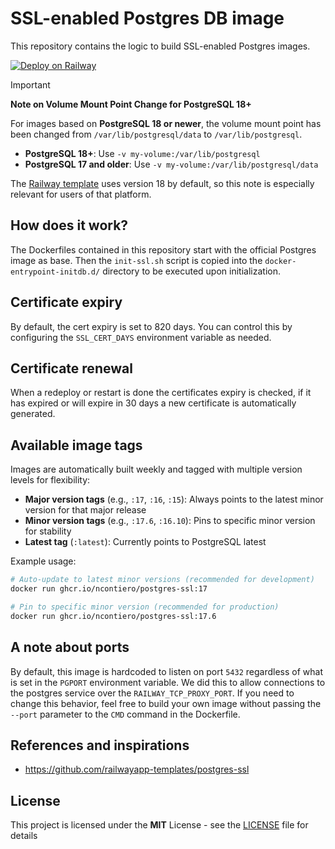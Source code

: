 # SSL-enabled Postgres DB image

This repository contains the logic to build SSL-enabled Postgres images.

[![Deploy on Railway](https://railway.com/button.svg)](https://railway.com/deploy/h1x7es?referralCode=7y-eBI)

> [!IMPORTANT]
> **Note on Volume Mount Point Change for PostgreSQL 18+**
>
> For images based on **PostgreSQL 18 or newer**, the volume mount point has been changed from `/var/lib/postgresql/data` to `/var/lib/postgresql`.
>
> - **PostgreSQL 18+**: Use `-v my-volume:/var/lib/postgresql`
> - **PostgreSQL 17 and older**: Use `-v my-volume:/var/lib/postgresql/data`
>
> The [Railway template](https://railway.com/deploy/h1x7es?referralCode=7y-eBI) uses version 18 by default, so this note is especially relevant for users of that platform.

## How does it work?

The Dockerfiles contained in this repository start with the official Postgres
image as base. Then the `init-ssl.sh` script is copied into the
`docker-entrypoint-initdb.d/` directory to be executed upon initialization.

## Certificate expiry

By default, the cert expiry is set to 820 days. You can control this by
configuring the `SSL_CERT_DAYS` environment variable as needed.

## Certificate renewal

When a redeploy or restart is done the certificates expiry is checked, if it has
expired or will expire in 30 days a new certificate is automatically generated.

## Available image tags

Images are automatically built weekly and tagged with multiple version levels
for flexibility:

- **Major version tags** (e.g., `:17`, `:16`, `:15`): Always points to the
  latest minor version for that major release
- **Minor version tags** (e.g., `:17.6`, `:16.10`): Pins to specific minor
  version for stability
- **Latest tag** (`:latest`): Currently points to PostgreSQL latest

Example usage:

```bash
# Auto-update to latest minor versions (recommended for development)
docker run ghcr.io/ncontiero/postgres-ssl:17

# Pin to specific minor version (recommended for production)
docker run ghcr.io/ncontiero/postgres-ssl:17.6
```

## A note about ports

By default, this image is hardcoded to listen on port `5432` regardless of what
is set in the `PGPORT` environment variable. We did this to allow connections
to the postgres service over the `RAILWAY_TCP_PROXY_PORT`. If you need to
change this behavior, feel free to build your own image without passing the
`--port` parameter to the `CMD` command in the Dockerfile.

## References and inspirations

- <https://github.com/railwayapp-templates/postgres-ssl>

## License

This project is licensed under the **MIT** License - see the [LICENSE](./LICENSE) file for details
